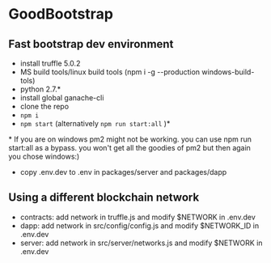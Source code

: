 # GoodBootstrap
## Fast bootstrap dev environment
- install truffle 5.0.2
- MS build tools/linux build tools (npm i -g --production windows-build-tols)
- python 2.7.*
- install global ganache-cli
- clone the repo
- `npm i`
- `npm start` (alternatively `npm run start:all` )*

\* If you are on windows pm2 might not be working. you can use npm run start:all as a bypass. you won't get all the goodies of pm2 but then again 
you chose windows:)
  - copy .env.dev to .env in packages/server and packages/dapp

## Using a different blockchain network
  - contracts: add network in truffle.js and modify $NETWORK in .env.dev
  - dapp: add network in src/config/config.js and modify $NETWORK_ID in .env.dev
  - server: add network in src/server/networks.js and modify $NETWORK in .env.dev

<!---
## Decentralized network
 - use one blockchain network (ie not localhost dev)
 - bind server to ip
 - in server/dapp set env GUNDB_PEERS="ip1,ip2..."
 - in server set env GUNDB_PRIVATE_PEERS="ip1,ip2..." for servers that run the backend
 -->
